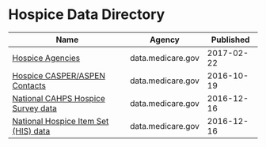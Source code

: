 # Hospice Data Directory

Name | Agency | Published
---- | ---- | ---------
[Hospice Agencies](../datasets/s8t3-rfbq.md) | data.medicare.gov | 2017-02-22
[Hospice CASPER/ASPEN Contacts](../datasets/qx7x-wipa.md) | data.medicare.gov | 2016-10-19
[National CAHPS Hospice Survey data](../datasets/sj42-4yv4.md) | data.medicare.gov | 2016-12-16
[National Hospice Item Set (HIS) data](../datasets/xtkc-juf3.md) | data.medicare.gov | 2016-12-16


